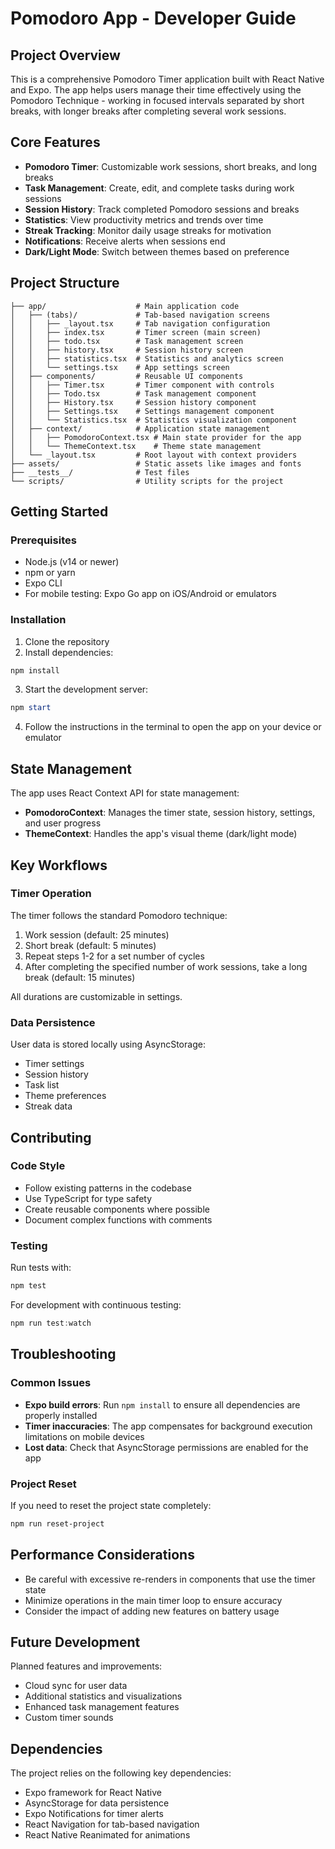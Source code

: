 # Pomodoro App - Developer Guide

## Project Overview

This is a comprehensive Pomodoro Timer application built with React Native and Expo. The app helps users manage their time effectively using the Pomodoro Technique - working in focused intervals separated by short breaks, with longer breaks after completing several work sessions.

## Core Features

- **Pomodoro Timer**: Customizable work sessions, short breaks, and long breaks
- **Task Management**: Create, edit, and complete tasks during work sessions
- **Session History**: Track completed Pomodoro sessions and breaks
- **Statistics**: View productivity metrics and trends over time
- **Streak Tracking**: Monitor daily usage streaks for motivation
- **Notifications**: Receive alerts when sessions end
- **Dark/Light Mode**: Switch between themes based on preference

## Project Structure

```
├── app/                    # Main application code
│   ├── (tabs)/             # Tab-based navigation screens
│   │   ├── _layout.tsx     # Tab navigation configuration
│   │   ├── index.tsx       # Timer screen (main screen)
│   │   ├── todo.tsx        # Task management screen
│   │   ├── history.tsx     # Session history screen
│   │   ├── statistics.tsx  # Statistics and analytics screen
│   │   └── settings.tsx    # App settings screen
│   ├── components/         # Reusable UI components
│   │   ├── Timer.tsx       # Timer component with controls
│   │   ├── Todo.tsx        # Task management component
│   │   ├── History.tsx     # Session history component
│   │   ├── Settings.tsx    # Settings management component
│   │   └── Statistics.tsx  # Statistics visualization component
│   ├── context/            # Application state management
│   │   ├── PomodoroContext.tsx # Main state provider for the app
│   │   └── ThemeContext.tsx    # Theme state management
│   └── _layout.tsx         # Root layout with context providers
├── assets/                 # Static assets like images and fonts
├── __tests__/              # Test files
└── scripts/                # Utility scripts for the project
```

## Getting Started

### Prerequisites

- Node.js (v14 or newer)
- npm or yarn
- Expo CLI
- For mobile testing: Expo Go app on iOS/Android or emulators

### Installation

1. Clone the repository
2. Install dependencies:

```powershell
npm install
```

3. Start the development server:

```powershell
npm start
```

4. Follow the instructions in the terminal to open the app on your device or emulator

## State Management

The app uses React Context API for state management:

- **PomodoroContext**: Manages the timer state, session history, settings, and user progress
- **ThemeContext**: Handles the app's visual theme (dark/light mode)

## Key Workflows

### Timer Operation

The timer follows the standard Pomodoro technique:

1. Work session (default: 25 minutes)
2. Short break (default: 5 minutes)
3. Repeat steps 1-2 for a set number of cycles
4. After completing the specified number of work sessions, take a long break (default: 15 minutes)

All durations are customizable in settings.

### Data Persistence

User data is stored locally using AsyncStorage:
- Timer settings
- Session history
- Task list
- Theme preferences
- Streak data

## Contributing

### Code Style

- Follow existing patterns in the codebase
- Use TypeScript for type safety
- Create reusable components where possible
- Document complex functions with comments

### Testing

Run tests with:

```powershell
npm test
```

For development with continuous testing:

```powershell
npm run test:watch
```

## Troubleshooting

### Common Issues

- **Expo build errors**: Run `npm install` to ensure all dependencies are properly installed
- **Timer inaccuracies**: The app compensates for background execution limitations on mobile devices
- **Lost data**: Check that AsyncStorage permissions are enabled for the app

### Project Reset

If you need to reset the project state completely:

```powershell
npm run reset-project
```

## Performance Considerations

- Be careful with excessive re-renders in components that use the timer state
- Minimize operations in the main timer loop to ensure accuracy
- Consider the impact of adding new features on battery usage

## Future Development

Planned features and improvements:
- Cloud sync for user data
- Additional statistics and visualizations
- Enhanced task management features
- Custom timer sounds

## Dependencies

The project relies on the following key dependencies:
- Expo framework for React Native
- AsyncStorage for data persistence
- Expo Notifications for timer alerts
- React Navigation for tab-based navigation
- React Native Reanimated for animations
